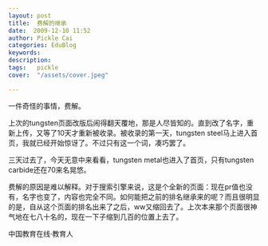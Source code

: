 ```yaml
---
layout: post  
title:  费解的继承  
date:  2009-12-10 11:52  
author: Pickle Cai  
categories: EduBlog  
keywords: 
description:   
tags:	pickle   
cover:  "/assets/cover.jpeg"  

---  
```

    
一件奇怪的事情，费解。



上次的tungsten页面改版后闹得翻天覆地，那是人尽皆知的。直到改了名字，重新上传，又等了10天才重新被收录。被收录的第一天，tungsten steel马上进入首页，我就已经开始惊讶了。不过只有这一个词，凑巧罢了。



三天过去了，今天无意中来看看，tungsten metal也进入了首页，只有tungsten carbide还在70来名晃悠。



费解的原因是难以解释。对于搜索引擎来说，这是个全新的页面：现在pr值也没有，名字也变了，内容也完全不同。如何能把之前的排名继承来的呢？而且很明显的是，自从这个页面的排名出来了之后，ww又缩回去了。上次本来那个页面很神气地在七八十名的，现在一下子缩到几百的位置上去了。



		    
 中国教育在线·教育人

